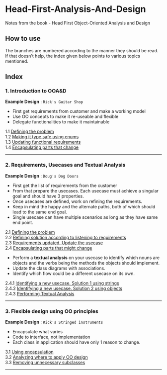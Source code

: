 # Head-First-Analysis-And-Design

Notes from the book - Head First Object-Oriented Analysis and Design

## How to use

The branches are numbered according to the manner they should be read. If that doesn't help, the index given below
points to various topics mentioned.

## Index

### 1. Introduction to OOA&D

__Example Design__ : `Rick's Guitar Shop`

* First get requirements from customer and make a working model
* Use OO concepts to make it re-useable and flexible
* Delegate functionalities to make it maintainable

1.1 [Defining the problem](https://github.com/Saumya-Bhatt/Head-First-Analysis-And-Design/tree/1.1-ricks-guitar-shop) <br>
1.2 [Making it type safe using enums](https://github.com/Saumya-Bhatt/Head-First-Analysis-And-Design/tree/1.2-ricks-guitar-shop) <br>
1.3 [Updating functional requirements](https://github.com/Saumya-Bhatt/Head-First-Analysis-And-Design/tree/1.3-ricks-guitar-shop) <br>
1.4 [Encapsulating parts that change](https://github.com/Saumya-Bhatt/Head-First-Analysis-And-Design/tree/1.4-ricks-guitar-shop)

---

### 2. Requirements, Usecases and Textual Analysis

__Example Design__ : `Doug's Dog Doors`

* First get the list of requirements from the customer
* From that prepare the usecases. Each usecase must achieve a singular goal and should have 3 properties.
* Once usecases are defined, work on refining the requirements.
* Keep in mind the happy and the alternate paths, both of which should lead to the same end goal.
* Single usecase can have multiple scenarios as long as they have same end point.

2.1 [Defining the problem](https://github.com/Saumya-Bhatt/Head-First-Analysis-And-Design/tree/2.1-dougs-dog-doors) <br>
2.2 [Refining solution according to listening to requirements](https://github.com/Saumya-Bhatt/Head-First-Analysis-And-Design/tree/2.2-dougs-dog-doors) <br>
2.3 [Requirements updated. Update the usecase](https://github.com/Saumya-Bhatt/Head-First-Analysis-And-Design/tree/2.3-dougs-dog-door) <br>
2.4 [Encapsulating parts that might change](https://github.com/Saumya-Bhatt/Head-First-Analysis-And-Design/tree/2.4-dougs-dog-doors)

* Perform a **textual analysis** on your usecase to identify which nouns are objects and the verbs being the methods the
  objects should implement.
* Update the class diagrams with associations.
* Identify which flow could be a different usecase on its own.

2.4.1 [Identifying a new usecase. Solution 1 using strings](https://github.com/Saumya-Bhatt/Head-First-Analysis-And-Design/tree/2.4.1-dougs-dog-doors) <br>
2.4.2 [Identifying a new usecase. Solution 2 using objects](https://github.com/Saumya-Bhatt/Head-First-Analysis-And-Design/tree/2.4.2-dougs-dog-doors) <br>
2.4.3 [Performing Textual Analysis](https://github.com/Saumya-Bhatt/Head-First-Analysis-And-Design/tree/2.4.2-dougs-dog-doors)

---

### 3. Flexible design using OO principles

__Example Design__ : `Rick's Stringed instruments`

* Encapsulate what varies
* Code to interface, not implementation
* Each class in application should have only 1 reason to change.

3.1 [Using encapsulation](https://github.com/Saumya-Bhatt/Head-First-Analysis-And-Design/tree/3.1-ricks-stringed-instruments) <br>
3.2 [Analyzing where to apply OO design](https://github.com/Saumya-Bhatt/Head-First-Analysis-And-Design/tree/3.2-ricks-stringed-instruments) <br>
3.3 [Removing unnecessary subclasses](https://github.com/Saumya-Bhatt/Head-First-Analysis-And-Design/tree/3.3-ricks-stringed-instruments)

---
